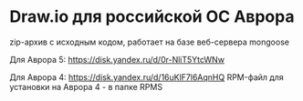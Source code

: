 # Draw.io для российской ОС Аврора

zip-архив с исходным кодом, работает на базе веб-сервера mongoose

Для Аврора 5:
https://disk.yandex.ru/d/0r-NliT5YtcWNw

Для Аврора 4:
https://disk.yandex.ru/d/16uKlF7l6AqnHQ
RPM-файл для установки на Аврора 4 - в папке RPMS
